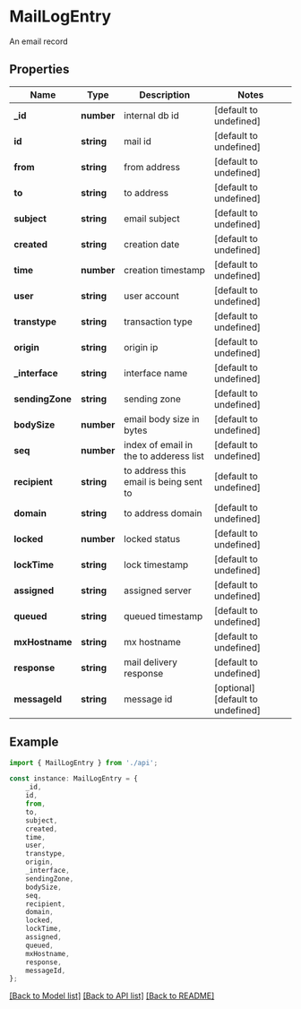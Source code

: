 # MailLogEntry

An email record

## Properties

Name | Type | Description | Notes
------------ | ------------- | ------------- | -------------
**_id** | **number** | internal db id | [default to undefined]
**id** | **string** | mail id | [default to undefined]
**from** | **string** | from address | [default to undefined]
**to** | **string** | to address | [default to undefined]
**subject** | **string** | email subject | [default to undefined]
**created** | **string** | creation date | [default to undefined]
**time** | **number** | creation timestamp | [default to undefined]
**user** | **string** | user account | [default to undefined]
**transtype** | **string** | transaction type | [default to undefined]
**origin** | **string** | origin ip | [default to undefined]
**_interface** | **string** | interface name | [default to undefined]
**sendingZone** | **string** | sending zone | [default to undefined]
**bodySize** | **number** | email body size in bytes | [default to undefined]
**seq** | **number** | index of email in the to adderess list | [default to undefined]
**recipient** | **string** | to address this email is being sent to | [default to undefined]
**domain** | **string** | to address domain | [default to undefined]
**locked** | **number** | locked status | [default to undefined]
**lockTime** | **string** | lock timestamp | [default to undefined]
**assigned** | **string** | assigned server | [default to undefined]
**queued** | **string** | queued timestamp | [default to undefined]
**mxHostname** | **string** | mx hostname | [default to undefined]
**response** | **string** | mail delivery response | [default to undefined]
**messageId** | **string** | message id | [optional] [default to undefined]

## Example

```typescript
import { MailLogEntry } from './api';

const instance: MailLogEntry = {
    _id,
    id,
    from,
    to,
    subject,
    created,
    time,
    user,
    transtype,
    origin,
    _interface,
    sendingZone,
    bodySize,
    seq,
    recipient,
    domain,
    locked,
    lockTime,
    assigned,
    queued,
    mxHostname,
    response,
    messageId,
};
```

[[Back to Model list]](../README.md#documentation-for-models) [[Back to API list]](../README.md#documentation-for-api-endpoints) [[Back to README]](../README.md)
